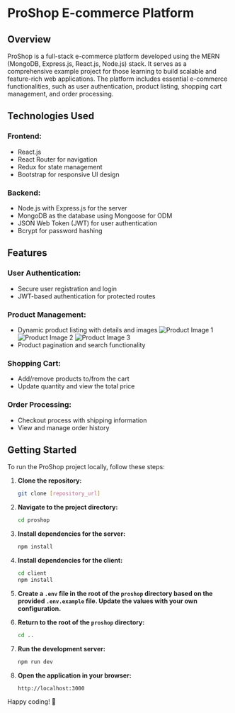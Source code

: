 # ProShop E-commerce Platform

## Overview

ProShop is a full-stack e-commerce platform developed using the MERN (MongoDB, Express.js, React.js, Node.js) stack. It serves as a comprehensive example project for those learning to build scalable and feature-rich web applications. The platform includes essential e-commerce functionalities, such as user authentication, product listing, shopping cart management, and order processing.

## Technologies Used

### Frontend:
- React.js
- React Router for navigation
- Redux for state management
- Bootstrap for responsive UI design

### Backend:
- Node.js with Express.js for the server
- MongoDB as the database using Mongoose for ODM
- JSON Web Token (JWT) for user authentication
- Bcrypt for password hashing

## Features

### User Authentication:
- Secure user registration and login
- JWT-based authentication for protected routes

### Product Management:
- Dynamic product listing with details and images
  ![Product Image 1](https://i.ibb.co/SNx8Yst/Screenshot-7.png)
  ![Product Image 2](https://i.ibb.co/VTS5Js2/Screenshot-5.png)
  ![Product Image 3](https://i.ibb.co/JhKsK3P/Screenshot-6.png)
- Product pagination and search functionality

### Shopping Cart:
- Add/remove products to/from the cart
- Update quantity and view the total price

### Order Processing:
- Checkout process with shipping information
- View and manage order history

## Getting Started

To run the ProShop project locally, follow these steps:

1. **Clone the repository:**
    ```bash
    git clone [repository_url]
    ```

2. **Navigate to the project directory:**
    ```bash
    cd proshop
    ```

3. **Install dependencies for the server:**
    ```bash
    npm install
    ```

4. **Install dependencies for the client:**
    ```bash
    cd client
    npm install
    ```

5. **Create a `.env` file in the root of the `proshop` directory based on the provided `.env.example` file. Update the values with your own configuration.**

6. **Return to the root of the `proshop` directory:**
    ```bash
    cd ..
    ```

7. **Run the development server:**
    ```bash
    npm run dev
    ```

8. **Open the application in your browser:**
    ```
    http://localhost:3000
    ```

Happy coding! 🚀
